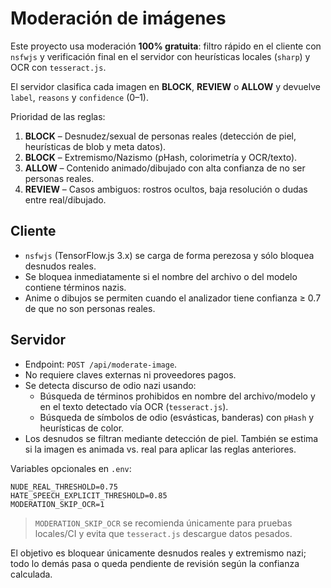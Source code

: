 # Moderación de imágenes

Este proyecto usa moderación **100% gratuita**: filtro rápido en el cliente con `nsfwjs` y verificación final en el servidor con heurísticas locales (`sharp`) y OCR con `tesseract.js`.

El servidor clasifica cada imagen en **BLOCK**, **REVIEW** o **ALLOW** y devuelve `label`, `reasons` y `confidence` (0–1).

Prioridad de las reglas:

1. **BLOCK** – Desnudez/sexual de personas reales (detección de piel, heurísticas de blob y meta datos).
2. **BLOCK** – Extremismo/Nazismo (pHash, colorimetría y OCR/texto).
3. **ALLOW** – Contenido animado/dibujado con alta confianza de no ser personas reales.
4. **REVIEW** – Casos ambiguos: rostros ocultos, baja resolución o dudas entre real/dibujado.

## Cliente
- `nsfwjs` (TensorFlow.js 3.x) se carga de forma perezosa y sólo bloquea desnudos reales.
- Se bloquea inmediatamente si el nombre del archivo o del modelo contiene términos nazis.
- Anime o dibujos se permiten cuando el analizador tiene confianza ≥ 0.7 de que no son personas reales.

## Servidor
- Endpoint: `POST /api/moderate-image`.
- No requiere claves externas ni proveedores pagos.
- Se detecta discurso de odio nazi usando:
  - Búsqueda de términos prohibidos en nombre del archivo/modelo y en el texto detectado vía OCR (`tesseract.js`).
  - Búsqueda de símbolos de odio (esvásticas, banderas) con `pHash` y heurísticas de color.
- Los desnudos se filtran mediante detección de piel. También se estima si la imagen es animada vs. real para aplicar las reglas anteriores.

Variables opcionales en `.env`:

```
NUDE_REAL_THRESHOLD=0.75
HATE_SPEECH_EXPLICIT_THRESHOLD=0.85
MODERATION_SKIP_OCR=1
```

> `MODERATION_SKIP_OCR` se recomienda únicamente para pruebas locales/CI y evita que `tesseract.js` descargue datos pesados.

El objetivo es bloquear únicamente desnudos reales y extremismo nazi; todo lo demás pasa o queda pendiente de revisión según la confianza calculada.
